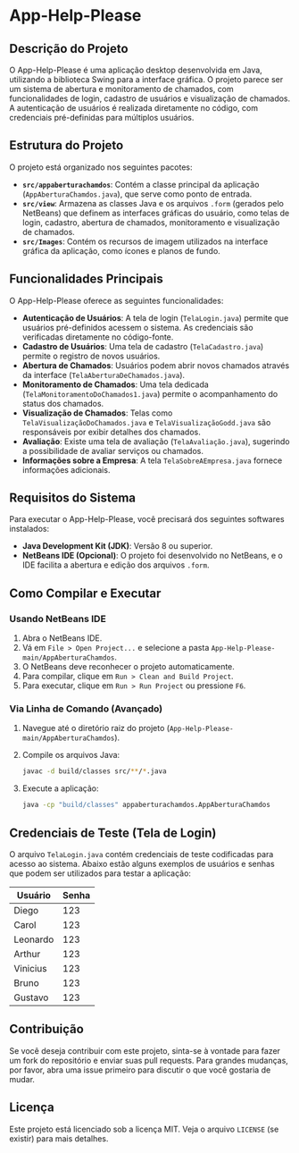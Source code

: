 # App-Help-Please

## Descrição do Projeto

O App-Help-Please é uma aplicação desktop desenvolvida em Java, utilizando a biblioteca Swing para a interface gráfica. O projeto parece ser um sistema de abertura e monitoramento de chamados, com funcionalidades de login, cadastro de usuários e visualização de chamados. A autenticação de usuários é realizada diretamente no código, com credenciais pré-definidas para múltiplos usuários.

## Estrutura do Projeto

O projeto está organizado nos seguintes pacotes:

*   **`src/appaberturachamdos`**: Contém a classe principal da aplicação (`AppAberturaChamdos.java`), que serve como ponto de entrada.
*   **`src/view`**: Armazena as classes Java e os arquivos `.form` (gerados pelo NetBeans) que definem as interfaces gráficas do usuário, como telas de login, cadastro, abertura de chamados, monitoramento e visualização de chamados.
*   **`src/Images`**: Contém os recursos de imagem utilizados na interface gráfica da aplicação, como ícones e planos de fundo.

## Funcionalidades Principais

O App-Help-Please oferece as seguintes funcionalidades:

*   **Autenticação de Usuários**: A tela de login (`TelaLogin.java`) permite que usuários pré-definidos acessem o sistema. As credenciais são verificadas diretamente no código-fonte.
*   **Cadastro de Usuários**: Uma tela de cadastro (`TelaCadastro.java`) permite o registro de novos usuários.
*   **Abertura de Chamados**: Usuários podem abrir novos chamados através da interface (`TelaAberturaDeChamados.java`).
*   **Monitoramento de Chamados**: Uma tela dedicada (`TelaMonitoramentoDoChamados1.java`) permite o acompanhamento do status dos chamados.
*   **Visualização de Chamados**: Telas como `TelaVisualizaçãoDoChamados.java` e `TelaVisualizaçãoGodd.java` são responsáveis por exibir detalhes dos chamados.
*   **Avaliação**: Existe uma tela de avaliação (`TelaAvaliação.java`), sugerindo a possibilidade de avaliar serviços ou chamados.
*   **Informações sobre a Empresa**: A tela `TelaSobreAEmpresa.java` fornece informações adicionais.

## Requisitos do Sistema

Para executar o App-Help-Please, você precisará dos seguintes softwares instalados:

*   **Java Development Kit (JDK)**: Versão 8 ou superior.
*   **NetBeans IDE (Opcional)**: O projeto foi desenvolvido no NetBeans, e o IDE facilita a abertura e edição dos arquivos `.form`.

## Como Compilar e Executar

### Usando NetBeans IDE

1.  Abra o NetBeans IDE.
2.  Vá em `File > Open Project...` e selecione a pasta `App-Help-Please-main/AppAberturaChamdos`.
3.  O NetBeans deve reconhecer o projeto automaticamente.
4.  Para compilar, clique em `Run > Clean and Build Project`.
5.  Para executar, clique em `Run > Run Project` ou pressione `F6`.

### Via Linha de Comando (Avançado)

1.  Navegue até o diretório raiz do projeto (`App-Help-Please-main/AppAberturaChamdos`).
2.  Compile os arquivos Java:
    ```bash
    javac -d build/classes src/**/*.java
    ```

3.  Execute a aplicação:
    ```bash
    java -cp "build/classes" appaberturachamdos.AppAberturaChamdos
    ```

## Credenciais de Teste (Tela de Login)

O arquivo `TelaLogin.java` contém credenciais de teste codificadas para acesso ao sistema. Abaixo estão alguns exemplos de usuários e senhas que podem ser utilizados para testar a aplicação:

| Usuário    | Senha |
|------------|-------|
| Diego      | 123   |
| Carol      | 123   |
| Leonardo   | 123   |
| Arthur     | 123   |
| Vinicius   | 123   |
| Bruno      | 123   |
| Gustavo    | 123   |

## Contribuição

Se você deseja contribuir com este projeto, sinta-se à vontade para fazer um fork do repositório e enviar suas pull requests. Para grandes mudanças, por favor, abra uma issue primeiro para discutir o que você gostaria de mudar.

## Licença

Este projeto está licenciado sob a licença MIT. Veja o arquivo `LICENSE` (se existir) para mais detalhes.
